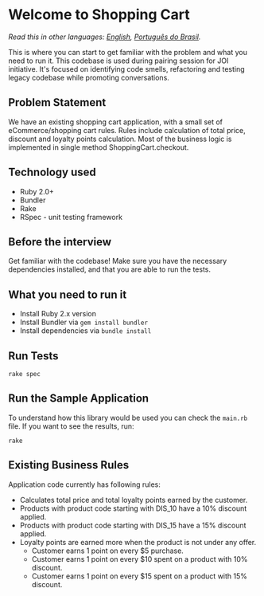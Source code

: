 # Welcome to Shopping Cart

*Read this in other languages: [English](README.md), [Português do Brasil](README.pt-br.md).*

This is where you can start to get familiar with the problem and what you need to run it.
This codebase is used during pairing session for JOI initiative.
It's focused on identifying code smells, refactoring and testing legacy codebase while promoting
conversations.

## Problem Statement

We have an existing shopping cart application, with a small set of eCommerce/shopping cart rules. Rules include calculation of total price, discount and loyalty points calculation. Most of the business logic is implemented in single method ShoppingCart.checkout.

## Technology used

- Ruby 2.0+
- Bundler
- Rake
- RSpec - unit testing framework

## Before the interview

Get familiar with the codebase! Make sure you have the necessary dependencies installed, and that you are able to run the tests.

## What you need to run it

- Install Ruby 2.x version
- Install Bundler via `gem install bundler`
- Install dependencies via `bundle install`

## Run Tests

```console
rake spec
```

## Run the Sample Application

To understand how this library would be used you can check the `main.rb` file. If you want to see the results, run:

```console
rake
```

## Existing Business Rules

Application code currently has following rules:

- Calculates total price and total loyalty points earned by the customer.
- Products with product code starting with DIS_10 have a 10% discount applied.
- Products with product code starting with DIS_15 have a 15% discount applied.
- Loyalty points are earned more when the product is not under any offer.
  - Customer earns 1 point on every \$5 purchase.
  - Customer earns 1 point on every \$10 spent on a product with 10% discount.
  - Customer earns 1 point on every \$15 spent on a product with 15% discount.
